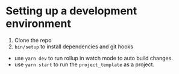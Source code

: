 # Setting up a development environment

1. Clone the repo
2. `bin/setup` to install dependencies and git hooks

- use `yarn dev` to run rollup in watch mode to auto build changes.
- use `yarn start` to run the `project_template` as a project.
